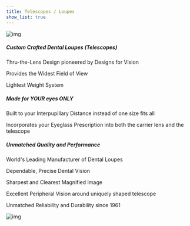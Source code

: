 ```yaml
---
title: Telescopes / Loupes
show_list: true
---
```


![img](https://www.designsforvision.com/DVIimg/lindseymarshalldmd-group.jpg)

##### Custom Crafted Dental Loupes (Telescopes)

Thru-the-Lens Design pioneered by
Designs for Vision

Provides the Widest Field of View

Lightest Weight System

##### Made for YOUR eyes ONLY

Built to your Interpupillary Distance
instead of one size fits all

Incorporates your Eyeglass Prescription
into both the carrier lens and the telescope

##### Unmatched Quality and Performance

World's Leading Manufacturer of Dental Loupes

Dependable, Precise Dental Vision

Sharpest and Clearest Magnified Image

Excellent Peripheral Vision around uniquely
shaped telescope

Unmatched Reliability and Durability since 1961

![img](https://www.designsforvision.com/DentImg/VisDif.jpg)
